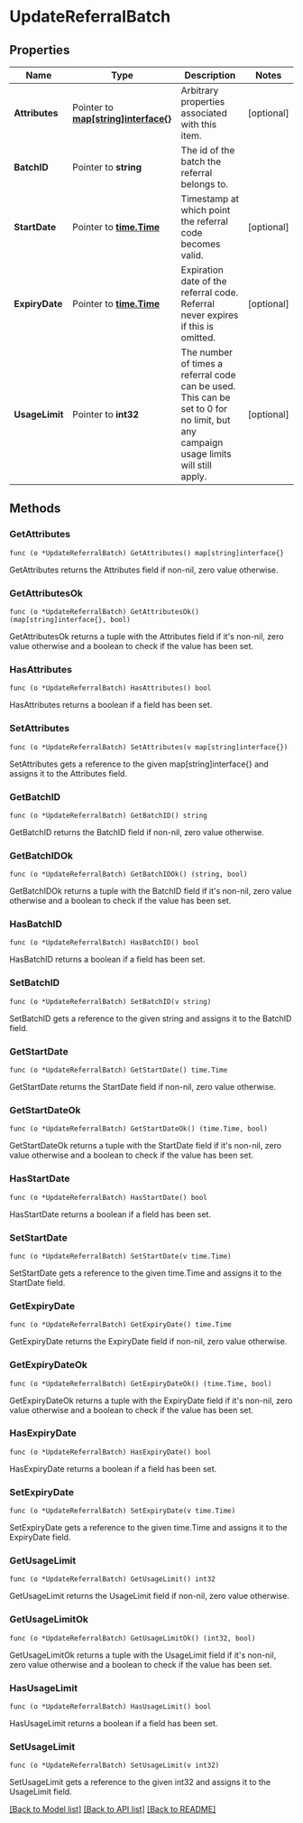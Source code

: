# UpdateReferralBatch

## Properties

Name | Type | Description | Notes
------------ | ------------- | ------------- | -------------
**Attributes** | Pointer to [**map[string]interface{}**](.md) | Arbitrary properties associated with this item. | [optional] 
**BatchID** | Pointer to **string** | The id of the batch the referral belongs to. | 
**StartDate** | Pointer to [**time.Time**](time.Time.md) | Timestamp at which point the referral code becomes valid. | [optional] 
**ExpiryDate** | Pointer to [**time.Time**](time.Time.md) | Expiration date of the referral code. Referral never expires if this is omitted. | [optional] 
**UsageLimit** | Pointer to **int32** | The number of times a referral code can be used. This can be set to 0 for no limit, but any campaign usage limits will still apply.  | [optional] 

## Methods

### GetAttributes

`func (o *UpdateReferralBatch) GetAttributes() map[string]interface{}`

GetAttributes returns the Attributes field if non-nil, zero value otherwise.

### GetAttributesOk

`func (o *UpdateReferralBatch) GetAttributesOk() (map[string]interface{}, bool)`

GetAttributesOk returns a tuple with the Attributes field if it's non-nil, zero value otherwise
and a boolean to check if the value has been set.

### HasAttributes

`func (o *UpdateReferralBatch) HasAttributes() bool`

HasAttributes returns a boolean if a field has been set.

### SetAttributes

`func (o *UpdateReferralBatch) SetAttributes(v map[string]interface{})`

SetAttributes gets a reference to the given map[string]interface{} and assigns it to the Attributes field.

### GetBatchID

`func (o *UpdateReferralBatch) GetBatchID() string`

GetBatchID returns the BatchID field if non-nil, zero value otherwise.

### GetBatchIDOk

`func (o *UpdateReferralBatch) GetBatchIDOk() (string, bool)`

GetBatchIDOk returns a tuple with the BatchID field if it's non-nil, zero value otherwise
and a boolean to check if the value has been set.

### HasBatchID

`func (o *UpdateReferralBatch) HasBatchID() bool`

HasBatchID returns a boolean if a field has been set.

### SetBatchID

`func (o *UpdateReferralBatch) SetBatchID(v string)`

SetBatchID gets a reference to the given string and assigns it to the BatchID field.

### GetStartDate

`func (o *UpdateReferralBatch) GetStartDate() time.Time`

GetStartDate returns the StartDate field if non-nil, zero value otherwise.

### GetStartDateOk

`func (o *UpdateReferralBatch) GetStartDateOk() (time.Time, bool)`

GetStartDateOk returns a tuple with the StartDate field if it's non-nil, zero value otherwise
and a boolean to check if the value has been set.

### HasStartDate

`func (o *UpdateReferralBatch) HasStartDate() bool`

HasStartDate returns a boolean if a field has been set.

### SetStartDate

`func (o *UpdateReferralBatch) SetStartDate(v time.Time)`

SetStartDate gets a reference to the given time.Time and assigns it to the StartDate field.

### GetExpiryDate

`func (o *UpdateReferralBatch) GetExpiryDate() time.Time`

GetExpiryDate returns the ExpiryDate field if non-nil, zero value otherwise.

### GetExpiryDateOk

`func (o *UpdateReferralBatch) GetExpiryDateOk() (time.Time, bool)`

GetExpiryDateOk returns a tuple with the ExpiryDate field if it's non-nil, zero value otherwise
and a boolean to check if the value has been set.

### HasExpiryDate

`func (o *UpdateReferralBatch) HasExpiryDate() bool`

HasExpiryDate returns a boolean if a field has been set.

### SetExpiryDate

`func (o *UpdateReferralBatch) SetExpiryDate(v time.Time)`

SetExpiryDate gets a reference to the given time.Time and assigns it to the ExpiryDate field.

### GetUsageLimit

`func (o *UpdateReferralBatch) GetUsageLimit() int32`

GetUsageLimit returns the UsageLimit field if non-nil, zero value otherwise.

### GetUsageLimitOk

`func (o *UpdateReferralBatch) GetUsageLimitOk() (int32, bool)`

GetUsageLimitOk returns a tuple with the UsageLimit field if it's non-nil, zero value otherwise
and a boolean to check if the value has been set.

### HasUsageLimit

`func (o *UpdateReferralBatch) HasUsageLimit() bool`

HasUsageLimit returns a boolean if a field has been set.

### SetUsageLimit

`func (o *UpdateReferralBatch) SetUsageLimit(v int32)`

SetUsageLimit gets a reference to the given int32 and assigns it to the UsageLimit field.


[[Back to Model list]](../README.md#documentation-for-models) [[Back to API list]](../README.md#documentation-for-api-endpoints) [[Back to README]](../README.md)


